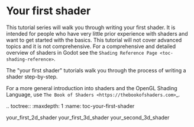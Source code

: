 Your first shader
=================

This tutorial series will walk you through writing your first shader. It is intended
for people who have very little prior experience with shaders and want to get started
with the basics. This tutorial will not cover advanced topics and it is not
comprehensive. For a comprehensive and detailed overview of shaders in Godot see the
`Shading Reference Page <toc-shading-reference>`.

The "your first shader" tutorials walk you through the process of writing a shader
step-by-step.

For a more general introduction into shaders and the OpenGL Shading Language, use
`The Book of Shaders <https://thebookofshaders.com>`_.

.. toctree::
   :maxdepth: 1
   :name: toc-your-first-shader

   your_first_2d_shader
   your_first_3d_shader
   your_second_3d_shader
